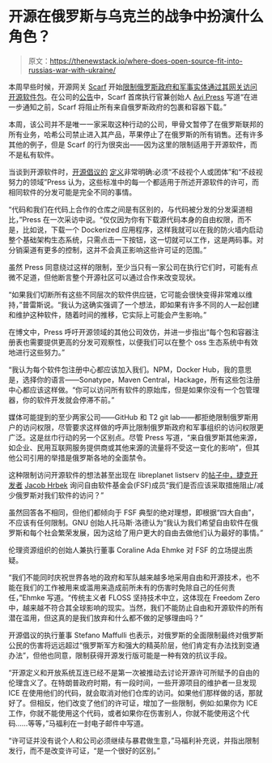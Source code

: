 # 开源在俄罗斯与乌克兰的战争中扮演什么角色？

> 原文：<https://thenewstack.io/where-does-open-source-fit-into-russias-war-with-ukraine/>

本周早些时候，开源网关 [Scarf](https://about.scarf.sh/) 开始[限制俄罗斯政府和军事实体通过其网关访问开源软件包](https://about.scarf.sh/post/standing-with-ukraine)。在公司的[公告](https://about.scarf.sh/post/standing-with-ukraine)中，Scarf 首席执行官兼创始人 [Avi Press](https://www.linkedin.com/in/avi-press-4437a356) 写道“在进一步通知之前，Scarf 将阻止所有来自俄罗斯政府的包裹和容器下载。”

本周，该公司并不是唯一一家采取这种行动的公司，甲骨文暂停了在俄罗斯联邦的所有业务，哈希公司禁止进入其产品，苹果停止了在俄罗斯的所有销售。还有许多其他的例子，但是 Scarf 的行为很突出——因为这里的限制适用于开源软件，而不是私有软件。

当谈到开源软件时，[开源倡议的](https://opensource.org/) [定义](https://opensource.org/osd)非常明确:必须“不歧视个人或团体”和“不歧视努力的领域”Press 认为，这些标准中的每一个都适用于所述开源软件的许可，而相同软件的分发可能是完全不同的事情。

“代码和我们在代码上合作的仓库之间是有区别的，与代码被分发的分发渠道相比，”Press 在一次采访中说。“仅仅因为你有下载源代码本身的自由权限，而不是，比如说，下载一个 Dockerized 应用程序，这样我就可以在我的防火墙内启动整个基础架构生态系统，只需点击一下按钮，这一切就可以工作，这是两码事。对分销渠道有更多的控制，这并不会真正影响这些许可证的范围。”

虽然 Press 同意绕过这样的限制，至少当只有一家公司在执行它们时，可能有点微不足道，但他断言整个开源社区可以通过合作来改变现状。

“如果我们切断所有这些不同层次的软件供应链，它可能会很快变得非常难以维持，”普雷斯说。“我认为这确实强调了一个想法，即如果有许多不同的人一起创建和维护这种软件，随着时间的推移，它实际上可能会产生影响。”

在博文中，Press 呼吁开源领域的其他公司效仿，并进一步指出“每个包和容器注册表也需要提供更高的分发可观察性，以便我们可以在整个 oss 生态系统中有效地进行这些努力。”

“我认为每个软件包注册中心都应该加入我们。NPM，Docker Hub，我的意思是，选择你的语言——Sonatype，Maven Central，Hackage，所有这些包注册中心都应该这样做。“你可以访问所有软件的原始库，但是如果你没有一个包管理器，你的软件开发就会停滞不前。”

媒体可能提到的至少两家公司——GitHub 和 T2 git lab——都拒绝限制俄罗斯用户的访问权限，尽管要求这样做的呼声比限制俄罗斯政府和军事组织的访问权限更广泛。这是丝巾行动的另一个区别点。尽管 Press 写道，“来自俄罗斯其他来源，如企业、民用互联网服务提供商或其他来源的流量将不受这一变化的影响”，但其他公司引用的举措是俄罗斯各地的全面禁令。

这种限制访问开源软件的想法甚至出现在 libreplanet listserv 的[帖子中，捷克开发者](https://lists.gnu.org/archive/html/libreplanet-discuss/2022-02/msg00055.html) [Jacob Hrbek](https://twitter.com/kreyren) 询问自由软件基金会(FSF)成员“我们是否应该采取措施阻止/减少俄罗斯对我们软件的访问？”

虽然回答各不相同，但他们都倾向于 FSF 典型的绝对理想，即根据“四大自由”，不应该有任何限制。GNU 创始人托马斯·洛德认为“我认为我们希望自由软件在俄罗斯和每个社会繁荣发展，因为这给了用户更大的自由去做他们认为最好的事情。”

伦理资源组织的创始人兼执行董事 Coraline Ada Ehmke 对 FSF 的立场提出质疑。

“我们不能同时庆祝世界各地的政府和军队越来越多地采用自由和开源技术，也不能在我们的工作被用来或滥用来造成前所未有的伤害时免除自己的任何责任，”Ehmke 写道。“传统主义者 FLOSS 坚持技术中立，这体现在 Freedom Zero 中，越来越不符合其全球影响的现实。当然，我们不能防止自由和开源软件的所有潜在滥用，但这真的是我们放弃和什么都不做的足够理由吗？”

开源倡议的执行董事 Stefano Maffulli 也表示，对俄罗斯的全面限制最终对俄罗斯公民的伤害将远远超过“俄罗斯军方和强大的精英阶层，他们肯定有办法找到变通办法”，但他也同意，限制获得开源发行版可能是一种有效的抗议手段。

“开源定义和开放系统互连已经不是第一次被推动去讨论开源许可所赋予的自由的伦理含义了。在特朗普政府时期，有一段时间，一些开源项目的维护者一旦发现 ICE 在使用他们的代码，就会取消对他们仓库的访问。如果他们那样做的话，那就好了。但相反，他们改变了他们的许可证，增加了一些限制，例如:如果你为 ICE 工作，你就不能使用这个代码，或者如果你在伤害别人，你就不能使用这个代码……等等，”马福利在一封电子邮件中写道。

“许可证并没有说个人和公司必须继续与暴君做生意，”马福利补充说，并指出限制发行，而不是改变许可证，“是一个很好的区别。”

<svg xmlns:xlink="http://www.w3.org/1999/xlink" viewBox="0 0 68 31" version="1.1"><title>Group</title> <desc>Created with Sketch.</desc></svg>